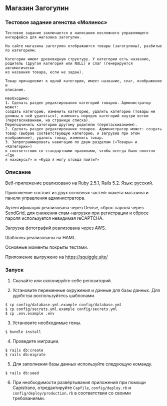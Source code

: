 ## Магазин Загогулин

### Тестовое задание агенства «Молинос»

```
Тестовое задание заключается в написании несложного управляющего
интерфейса для магазина загогулин.

На сайте магазина загогулин отображаются товары (загогулины), разбитые
по категориям.

Категории имеют древовидную структуру. У категории есть название,
родитель (другая категория или NULL) и слаг (генерируется автоматически
из названия товара, если не задан).

Товар принадлежит к одной категории, имеет название, слаг, изображение и
описание.

Необходимо:
1. Сделать раздел редактирования категорий товаров. Администратор может:
создать категорию, изменить категорию, удалить категорию (товары не
должны в ней удаляться), изменить порядок категорий внутри ветки
(перетаскиванием, на странице списка).
Переподчинить категорию другому родителю (перетаскиванием).
2. Сделать раздел редактирования товаров. Администратор может: cоздать
товар (выбрав соответствующую категорию, и загрузив при этом
изображение), удалить товар, изменить товар.
3. Запрограммировать навигацию по двум разделам («Товары» и «Категории»)
в соответствии со стандартными правилами, чтобы всегда было понятно «Где
я нахожусь?» и «Куда я могу отсюда пойти?»
```

### Описание

Веб-приложение реализовано на Ruby 2.5.1, Rails 5.2. Язык: русский.

Приложение состоит из двух основных частей: макета магазина и панели управления администратора.

Аутентификация реализована через Devise, сброс пароля через SendGrid, для снижения спам-нагрузки при регистрации и сбросе пароля используется невидимая reCAPTCHA.

Загрузка фотографий реализована через AWS.

Шаблоны реализованы на HAML.

Основные моменты покрыты тестами.

Приложение выгружено на https://squiggle.site/

### Запуск

1. Скачайте или склонируйте себе репозиторий.

2. Установите переменные окружения и данные для базы данных. Для удобства воспользуйтесь шаблонами.

```console
$ cp config/database.yml.example config/database.yml
$ cp config/secrets.yml.example config/secrets.yml
$ cp .env.example .env
```

3. Установите необходимые гемы.

```console
$ bundle install
```

4. Проведите миграции.

```console
$ rails db:create
$ rails db:migrate
```

5. Для заполнения базы данных используйте следующую команду.

```console
$ rails db:seed
```

6. При необходимости развёртывания приложения при помощи Capistrano, отредактируйте `Capfile`, `config/deploy.rb` и  `config/deploy/production.rb` в соответствии со своими требованиями.
